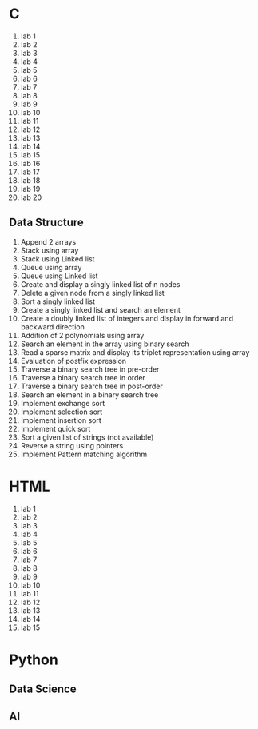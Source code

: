 # C

1. lab 1
2. lab 2
3. lab 3
4. lab 4
5. lab 5
6. lab 6
7. lab 7
8. lab 8
9. lab 9
10. lab 10
11. lab 11
12. lab 12
13. lab 13
14. lab 14
15. lab 15
16. lab 16
17. lab 17
18. lab 18
19. lab 19
20. lab 20

## Data Structure

1. Append 2 arrays
2. Stack using array
3. Stack using Linked list
4. Queue using array
5. Queue using Linked list
6. Create and display a singly linked list of n nodes
7. Delete a given node from a singly linked list
8. Sort a singly linked list
9. Create a singly linked list and search an element
10. Create a doubly linked list of integers and display in forward and backward direction
11. Addition of 2 polynomials using array
12. Search an element in the array using binary search
13. Read a sparse matrix and display its triplet representation using array 
14. Evaluation of postfix expression
15. Traverse a binary search tree in pre-order
16. Traverse a binary search tree in order
17. Traverse a binary search tree in post-order
18. Search an element in a binary search tree
19. Implement exchange sort
20. Implement selection sort
21. Implement insertion sort
22. Implement quick sort
23. Sort a given list of strings (not available)
24. Reverse a string using pointers
25. Implement Pattern matching algorithm

# HTML

1. lab 1
2. lab 2
3. lab 3
4. lab 4
5. lab 5
6. lab 6
7. lab 7
8. lab 8
9. lab 9
10. lab 10
11. lab 11
12. lab 12
13. lab 13
14. lab 14
15. lab 15

# Python

## Data Science

## AI

